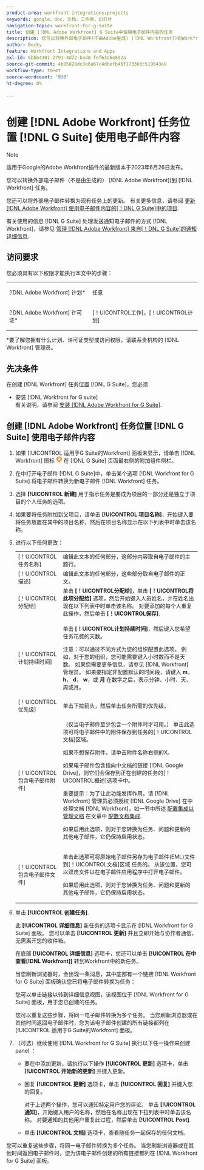 ```yaml
---
product-area: workfront-integrations;projects
keywords: google，doc，文档，工作表，幻灯片
navigation-topic: workfront-for-g-suite
title: 创建 [!DNL Adobe Workfront] G Suite中使用电子邮件内容的任务
description: 您可以转换外部电子邮件(不由Adobe生成) [!DNL Workfront])到Workfront任务。
author: Becky
feature: Workfront Integrations and Apps
exl-id: 6bbb4301-2791-4d72-bad8-fef63d6e892a
source-git-commit: 4b95828dc3e6a67c4dbefb46f173303c519643a9
workflow-type: tm+mt
source-wordcount: '930'
ht-degree: 0%

---
```


# 创建 [!DNL Adobe Workfront] 任务位置 [!DNL G Suite] 使用电子邮件内容

>[!NOTE]
>
>适用于Google的Adobe Workfront插件的最新版本于2023年6月26日发布。

您可以转换外部电子邮件（不是由生成的） [!DNL Adobe Workfront])到 [!DNL Workfront] 任务。

您还可以将外部电子邮件转换为现有任务上的更新。 有关更多信息，请参阅 [更新 [!DNL Adobe Workfront] 使用电子邮件内容的[！DNL G Suite]中的项目](../../workfront-integrations-and-apps/workfront-for-g-suite/update-wf-item-using-email-content.md).

有关使用的信息 [!DNL G Suite] 处理发送通知电子邮件的方式 [!DNL Workfront]，请参见 [管理 [!DNL Adobe Workfront] 来自[！DNL G Suite]的通知详细信息](../../workfront-integrations-and-apps/workfront-for-g-suite/manage-wf-email-notification-details-in-gsuite.md).

## 访问要求

您必须具有以下权限才能执行本文中的步骤：

<table style="table-layout:auto"> 
 <col> 
 <col> 
 <tbody> 
  <tr> 
   <td role="rowheader">[!DNL Adobe Workfront] 计划*</td> 
   <td> <p>任意</p> </td> 
  </tr> 
  <tr> 
   <td role="rowheader">[!DNL Adobe Workfront] 许可证*</td> 
   <td> <p>[！UICONTROL工作]，[！UICONTROL计划]</p> </td> 
  </tr> 
   </tbody> 
</table>

&#42;要了解您拥有什么计划、许可证类型或访问权限，请联系贵机构的 [!DNL Workfront] 管理员。

## 先决条件

在创建 [!DNL Workfront] 任务位置 [!DNL G Suite]，您必须

* 安装 [!DNL Workfront for G suite]\
   有关说明，请参阅 [安装 [!DNL Adobe Workfront for G Suite]](../../workfront-integrations-and-apps/workfront-for-g-suite/install-workfront-for-gsuite.md).

## 创建 [!DNL Adobe Workfront] 任务位置 [!DNL G Suite] 使用电子邮件内容

1. 如果 [!UICONTROL 适用于G Suite的Workfront] 面板未显示，请单击 [!DNL Workfront] 图标 ![](assets/wf-lion-icon.png) 在 [!DNL G Suite] 页面最右侧的附加组件侧栏。
1. 在中打开电子邮件 [!DNL G Suite]中，单击某个选项 [!DNL Workfront for G Suite] 将电子邮件转换为新电子邮件 [!DNL Workfront] 任务。

1. 选择 **[!UICONTROL 新建]** 用于指示任务是要成为项目的一部分还是独立于项目的个人任务的选项。
1. 如果要将任务附加到父项目，请单击 **[!UICONTROL 项目名称]**，开始键入要将任务放置在其中的项目名称，然后在项目名称显示在以下列表中时单击该名称。
1. 进行以下任何更改：

   <table style="table-layout:auto"> 
    <col> 
    <col> 
    <tbody> 
     <tr> 
      <td role="rowheader">[！UICONTROL任务名称]</td> 
      <td>编辑此文本的任何部分，这部分内容取自电子邮件的主题行。</td> 
     </tr> 
     <tr> 
      <td role="rowheader">[！UICONTROL描述]</td> 
      <td>编辑此文本的任何部分，这些部分取自电子邮件的正文。</td> 
     </tr> 
     <tr data-mc-conditions=""> 
      <td role="rowheader">[！UICONTROL分配给]</td> 
      <td>单击 <strong>[！UICONTROL分配给]</strong>，单击 <strong>[！UICONTROL将此项分配给]</strong> 选项，然后开始键入人员姓名，并在姓名出现在以下列表中时单击该名称。 对要添加的每个人重复此操作，然后单击 <strong>[！UICONTROL保存]</strong>.</td> 
     </tr> 
     <tr data-mc-conditions=""> 
      <td role="rowheader">[！UICONTROL计划持续时间]</td> 
      <td> <p>单击 <strong>[！UICONTROL计划持续时间]</strong>，然后键入您希望任务花费的天数。 </p> <p>注意：可以通过不同方式为您的组织配置此选项。 例如，对于您的组织，您可能需要键入小时数而不是天数。 如果您需要更多信息，请参见 [!DNL Workfront] 管理员。 如果要指定非配置默认的时间段，请键入 <strong>m</strong>， <strong>h</strong>， <strong>d</strong>， <strong>w</strong>，或 <strong>月</strong> 在数字之后，表示分钟、小时、天、周或月。</p> </td> 
     </tr> 
     <tr data-mc-conditions=""> 
      <td role="rowheader">[！UICONTROL优先级]</td> 
      <td>单击下拉箭头，然后单击任务所需的优先级。</td> 
     </tr> 
     <tr data-mc-conditions=""> 
      <td role="rowheader">[！UICONTROL包含电子邮件附件]</td> 
      <td> <p>（仅当电子邮件至少包含一个附件时才可用。） 单击此选项可将电子邮件中的附件保存到任务的[！UICONTROL文档]区域。 </p> <p>如果不想保存附件，请单击附件名称右侧的X。 </p> <p>如果电子邮件包含指向中文档的链接 [!DNL Google Drive]，则它们会保存到正在创建的任务的[！UICONTROL概述]选项卡中。 </p> <p>重要提示：为了让此功能发挥作用，请 [!DNL Workfront] 管理员必须授权 [!DNL Google Drive] 在中处理文档 [!DNL Workfront]，如一节中所述 <a href="../../administration-and-setup/configure-integrations/configure-document-integrations.md#configur" class="MCXref xref">配置集成以管理文档</a> 在文章中 <a href="../../administration-and-setup/configure-integrations/configure-document-integrations.md" class="MCXref xref">配置文档集成</a>.</p> <p>如果启用此选项，则对于您转换为任务、问题和更新的其他电子邮件，它仍保持启用状态。</p> </td> 
     </tr> 
     <tr data-mc-conditions=""> 
      <td role="rowheader">[！UICONTROL包含电子邮件文件]</td> 
      <td> <p>单击此选项可将原始电子邮件另存为电子邮件(EML)文件 <span>到[！UICONTROL文档]区域</span> 任务的。 从该位置，您可以双击文件以在电子邮件应用程序中打开电子邮件。</p> <p>如果启用此选项，则对于您转换为任务、问题和更新的其他电子邮件，它仍保持启用状态。</p> </td> 
     </tr> 
    </tbody> 
   </table>

1. 单击 **[!UICONTROL 创建任务]**.

   此 **[!UICONTROL 详细信息]** 新任务的选项卡显示在 [!DNL Workfront for G Suite] 面板。 您可以单击 **[!UICONTROL 更新]** 并且立即开始与协作者通信，无需离开您的收件箱。

   在底部 **[!UICONTROL 详细信息]** 选项卡，您还可以单击 **[!UICONTROL 在中查看[!DNL Workfront]]** 转到Workfront中的新任务。

   当您刷新浏览器时，会出现一条消息，其中底部有一个链接 [!DNL Workfront for G Suite] 面板确认您已将电子邮件转换为任务：

   您可以单击链接以转到详细信息视图，该视图位于 [!DNL Workfront for G Suite] 面板，用于您已创建的任务。

   您可以重复这些步骤，将同一电子邮件转换为多个任务。 当您刷新浏览器或在其他时间返回电子邮件时，您为该电子邮件创建的所有链接都列在 [!UICONTROL 适用于G Suite的Workfront] 面板。

1. （可选）继续使用 [!DNL Workfront for G Suite] 执行以下任一操作来创建panel ：

   * 要在中添加更新，请执行以下操作 **[!UICONTROL 更新]** 选项卡，单击 **[!UICONTROL 开始新的更新]** 并键入更新。

   * 回复 **[!UICONTROL 更新]** 选项卡，单击 **[!UICONTROL 回复]** 并键入您的回复。

     对于上述两个操作，您可以通知特定用户您的评论。 单击 **[!UICONTROL 通知]**，开始键入用户的名称，然后在名称出现在下拉列表中时单击该名称。 对要通知的其他用户重复此过程，然后单击 **[!UICONTROL Post]**.

   * 单击 **[!UICONTROL 文档]** 选项卡，查看随任务一起保存的任何文档。

您可以重复这些步骤，将同一电子邮件转换为多个任务。 当您刷新浏览器或在其他时间返回电子邮件时，您为该电子邮件创建的所有链接都列在 [!DNL Workfront for G Suite] 面板。
